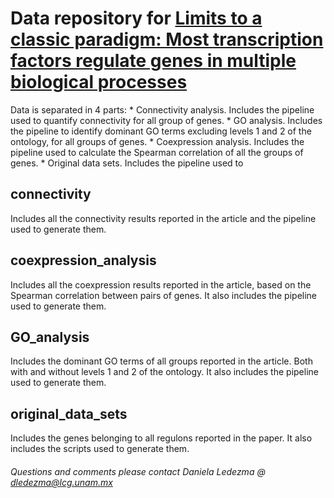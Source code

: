 # Data repository for [Limits to a classic paradigm: Most transcription factors regulate genes in multiple biological processes](https://www.biorxiv.org/content/early/2018/11/28/479857.article-info?fbclid=IwAR3srQlqvJ73lQ3jzrKGwKo1Rcwqkb4Ss_J9KVuoed-D1lrZVdT5WHjE_58)
Data is separated in 4 parts:
    * Connectivity analysis. Includes the pipeline used to quantify connectivity for all group of genes.
    * GO analysis. Includes the pipeline to identify dominant GO terms excluding levels 1 and 2 of the ontology, for all groups of genes.
    * Coexpression analysis. Includes the pipeline used to calculate the Spearman correlation of all the groups of genes.
    * Original data sets. Includes the pipeline used to 

## connectivity ##
Includes all the connectivity results reported in the article and the pipeline used to generate them.

## coexpression_analysis ##
Includes all the coexpression results reported in the article, based on the Spearman correlation between pairs of genes. It also includes the pipeline used to generate them.

## GO_analysis ##
Includes the dominant GO terms of all groups reported in the article. Both with and without levels 1 and 2 of the ontology.  It also includes the pipeline used to generate them.

## original_data_sets ##
Includes the genes belonging to all regulons reported in the paper. It also includes the scripts used to generate them.


###### Questions and comments please contact Daniela Ledezma @ dledezma@lcg.unam.mx 
